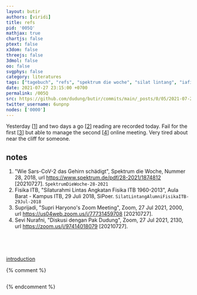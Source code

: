 ```yaml
---
layout: butir
authors: [viridi]
title: refs
pid: '005Q'
mathjax: true
chartjs: false
ptext: false
x3dom: false
threejs: false
3dmol: false
oo: false
svgphys: false
category: literatures
tags: ["tagebuch", "refs", "spektrum die woche", "silat lintang", "iafi itb", "volvox", "stem cell"]
date: 2021-07-27 23:15:00 +0700
permalink: /005Q
src: https://github.com/dudung/butir/commits/main/_posts/0/05/2021-07-27-refs.md
twitter_username: 6unpnp
nodes: ['0000']
---
```

Yesterday [[1](#r01)] and two days a go [[2](#r02)] reading are recorded today. Fail for the first [[3](#r03)] but able to manage the second [[4](#r04)] online meeting. Very tired about near the cliff for someone.

## notes
1. <a name="r01"></a>"Wie Sars-CoV-2 das Gehirn schädigt", Spektrum die Woche, Nummer 28, 2018, url <https://www.spektrum.de/pdf/28-2021/1874812> [20210727]. `SpektrumDieWoche-28-2021`
2. <a name="r02"></a>Fisika ITB, "Silaturahmi Lintas Angkatan Fisika ITB 1960-2013", Aula Barat - Kampus ITB, 29 Juli 2018, SiPoer. `SilatLintangAlumniFisikaITB-29Jul-2018`
3. <a name="r03"></a>Suprijadi, "Supri Haryono's Zoom Meeting", Zoom, 27 Jul 2021, 2000, url <https://us04web.zoom.us/j/77731459708> [20210727].
4. <a name="r04"></a>Sevi Nurafni, "Diskusi dengan Pak Dudung", Zoom, 27 Jul 2021, 2130, url <https://zoom.us/j/97414018079> [20210727].

## &nbsp;
[introduction](0000)

{% comment %}
```
```
{% endcomment %}
